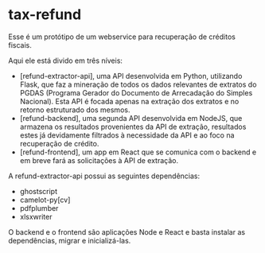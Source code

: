 # tax-refund

Esse é um protótipo de um webservice para recuperação de créditos fiscais.

Aqui ele está divido em três níveis:
 * [refund-extractor-api], uma API desenvolvida em Python, utilizando Flask, que faz a mineração de todos os dados relevantes de extratos do PGDAS (Programa Gerador do Documento de Arrecadação do Simples Nacional). Esta API é focada apenas na extração dos extratos e no retorno estruturado dos mesmos. 
 * [refund-backend], uma segunda API desenvolvida em NodeJS, que armazena os resultados provenientes da API de extração, resultados estes já devidamente filtrados à necessidade da API e ao foco na recuperação de crédito.
 * [refund-frontend], um app em React que se comunica com o backend e em breve fará as solicitações à API de extração.
 
 A refund-extractor-api possui as seguintes dependências:
  - ghostscript
  - camelot-py[cv]
  - pdfplumber
  - xlsxwriter
 
O backend e o frontend são aplicações Node e React e basta instalar as dependências, migrar e inicializá-las.
